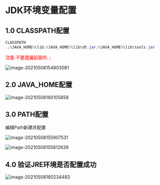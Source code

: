 # JDK环境变量配置

## 1.0 CLASSPATH配置

```java
CLASSPATH
.;%JAVA_HOME%\lib;%JAVA_HOME%\lib\dt.jar;%JAVA_HOME%\lib\tools.jar
```
<font color=#ff4d4d>**注意:不要遗漏前面的`.;`**</font>

![image-20210508154803081](https://raw.githubusercontent.com/yeguoqiang/PicRemote/master/commonimage-20210508154803081.png)

## 2.0 JAVA_HOME配置

![image-20210508160105858](https://raw.githubusercontent.com/yeguoqiang/PicRemote/master/common/image-20210508160105858.png)

## 3.0 PATH配置

编辑Path新建并配置

![image-20210508155907531](https://raw.githubusercontent.com/yeguoqiang/PicRemote/master/common/image-20210508155907531.png)

![image-20210508155812639](https://raw.githubusercontent.com/yeguoqiang/PicRemote/master/common/image-20210508155812639.png)

## 4.0 验证JRE环境是否配置成功

![image-20210508160234483](https://raw.githubusercontent.com/yeguoqiang/PicRemote/master/common/image-20210508160234483.png)
